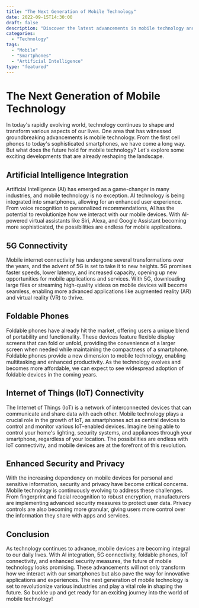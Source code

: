 ```yaml
--- 
title: "The Next Generation of Mobile Technology"
date: 2022-09-15T14:30:00 
draft: false
description: "Discover the latest advancements in mobile technology and how they are shaping the future."
categories:
  - "Technology"
tags:
  - "Mobile"
  - "Smartphones"
  - "Artificial Intelligence"
type: "featured"
--- 
```


# The Next Generation of Mobile Technology

In today's rapidly evolving world, technology continues to shape and transform various aspects of our lives. One area that has witnessed groundbreaking advancements is mobile technology. From the first cell phones to today's sophisticated smartphones, we have come a long way. But what does the future hold for mobile technology? Let's explore some exciting developments that are already reshaping the landscape.

## Artificial Intelligence Integration

Artificial Intelligence (AI) has emerged as a game-changer in many industries, and mobile technology is no exception. AI technology is being integrated into smartphones, allowing for an enhanced user experience. From voice recognition to personalized recommendations, AI has the potential to revolutionize how we interact with our mobile devices. With AI-powered virtual assistants like Siri, Alexa, and Google Assistant becoming more sophisticated, the possibilities are endless for mobile applications.

## 5G Connectivity

Mobile internet connectivity has undergone several transformations over the years, and the advent of 5G is set to take it to new heights. 5G promises faster speeds, lower latency, and increased capacity, opening up new opportunities for mobile applications and services. With 5G, downloading large files or streaming high-quality videos on mobile devices will become seamless, enabling more advanced applications like augmented reality (AR) and virtual reality (VR) to thrive.

## Foldable Phones

Foldable phones have already hit the market, offering users a unique blend of portability and functionality. These devices feature flexible display screens that can fold or unfold, providing the convenience of a larger screen when needed while maintaining the compactness of a smartphone. Foldable phones provide a new dimension to mobile technology, enabling multitasking and enhanced productivity. As the technology evolves and becomes more affordable, we can expect to see widespread adoption of foldable devices in the coming years.

## Internet of Things (IoT) Connectivity

The Internet of Things (IoT) is a network of interconnected devices that can communicate and share data with each other. Mobile technology plays a crucial role in the growth of IoT, as smartphones act as central devices to control and monitor various IoT-enabled devices. Imagine being able to control your home's lighting, security systems, and appliances through your smartphone, regardless of your location. The possibilities are endless with IoT connectivity, and mobile devices are at the forefront of this revolution.

## Enhanced Security and Privacy

With the increasing dependency on mobile devices for personal and sensitive information, security and privacy have become critical concerns. Mobile technology is continuously evolving to address these challenges. From fingerprint and facial recognition to robust encryption, manufacturers are implementing advanced security measures to protect user data. Privacy controls are also becoming more granular, giving users more control over the information they share with apps and services.

## Conclusion

As technology continues to advance, mobile devices are becoming integral to our daily lives. With AI integration, 5G connectivity, foldable phones, IoT connectivity, and enhanced security measures, the future of mobile technology looks promising. These advancements will not only transform how we interact with our smartphones but also pave the way for innovative applications and experiences. The next generation of mobile technology is set to revolutionize various industries and play a vital role in shaping the future. So buckle up and get ready for an exciting journey into the world of mobile technology!

